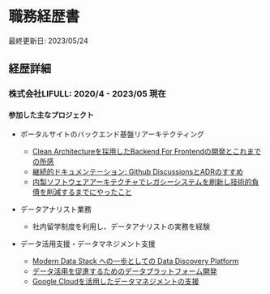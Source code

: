 # 職務経歴書

最終更新日: 2023/05/24

## 経歴詳細

### 株式会社LIFULL: 2020/4 - 2023/05 現在

#### 参加した主なプロジェクト

- ポータルサイトのバックエンド基盤リアーキテクティング
  - [Clean Architectureを採用したBackend For Frontendの開発とこれまでの所感](https://www.lifull.blog/entry/2021/03/15/100000)
  - [継続的ドキュメンテーション: Github DiscussionsとADRのすすめ]( https://www.lifull.blog/entry/2021/09/08/100000)
  - [内製ソフトウェアアーキテクチャでレガシーシステムを刷新し技術的負債を削減するまでにやったこと](https://www.lifull.blog/entry/2022/02/02/100000)

- データアナリスト業務
  - 社内留学制度を利用し、データアナリストの実務を経験

- データ活用支援・データマネジメント支援
  - [Modern Data Stack への一歩としての Data Discovery Platform](https://www.lifull.blog/entry/2022/03/31/160000)
  - [データ活用を促進するためのデータプラットフォーム開発](https://www.lifull.blog/entry/2022/09/30/100000)
  - [Google Cloudを活用したデータマネジメントの支援](https://www.lifull.blog/entry/2023/03/27/090000)

